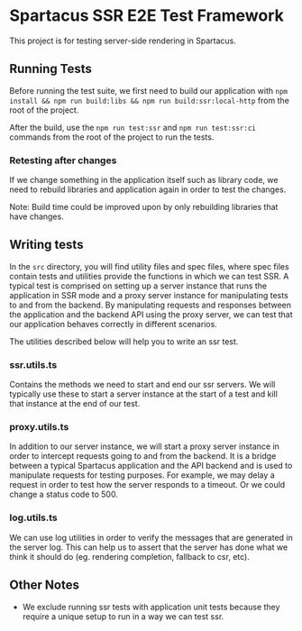 # Spartacus SSR E2E Test Framework

This project is for testing server-side rendering in Spartacus.

## Running Tests

Before running the test suite, we first need to build our application with `npm install && npm run build:libs && npm run build:ssr:local-http` from the root of the project.

After the build, use the `npm run test:ssr` and `npm run test:ssr:ci` commands from the root of the project to run the tests.

### Retesting after changes

If we change something in the application itself such as library code, we need to rebuild libraries and application again in order to test the changes.

Note: Build time could be improved upon by only rebuilding libraries that have changes.

## Writing tests

In the `src` directory, you will find utility files and spec files, where spec files contain tests and utilities provide the functions in which we can test SSR. A typical test is comprised on setting up a server instance that runs the application in SSR mode and a proxy server instance for manipulating tests to and from the backend. By manipulating requests and responses between the application and the backend API using the proxy server, we can test that our application behaves correctly in different scenarios.

The utilities described below will help you to write an ssr test.

### ssr.utils.ts

Contains the methods we need to start and end our ssr servers. We will typically use these to start a server instance at the start of a test and kill that instance at the end of our test.

### proxy.utils.ts

In addition to our server instance, we will start a proxy server instance in order to intercept requests going to and from the backend. It is a bridge between a typical Spartacus application and the API backend and is used to manipulate requests for testing purposes. For example, we may delay a request in order to test how the server responds to a timeout. Or we could change a status code to 500.

### log.utils.ts

We can use log utilities in order to verify the messages that are generated in the server log. This can help us to assert that the server has done what we think it should do (eg. rendering completion, fallback to csr, etc).

## Other Notes

- We exclude running ssr tests with application unit tests because they require a unique setup to run in a way we can test ssr.
